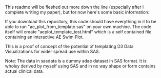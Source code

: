 This readme will be fleshed out more down the line (especially after I complete writing my paper), but for now here's some basic information:

If you download this repository, this code should have everything in it to be able to run "ae_plot_from_template.sas" on your own machine.
The code itself will create "aeplot_template_test.html" which is a self contained file containing an interactive AE Swim Plot.

This is a proof of concept of the potential of templating D3 Data Visualizations for wider spread use within SAS.

Note: The data in sasdata is a dummy adae dataset in SAS format. It is wholey derived by myself using SAS and in no way shape or form contains actual clinical data.

